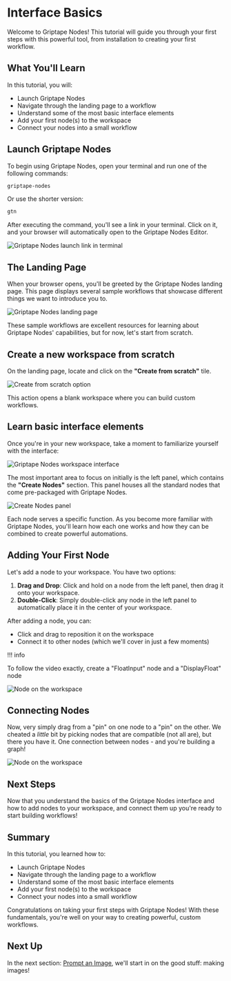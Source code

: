 # Interface Basics

Welcome to Griptape Nodes! This tutorial will guide you through your first steps with this powerful tool, from installation to creating your first workflow.

## What You'll Learn

In this tutorial, you will:

- Launch Griptape Nodes
- Navigate through the landing page to a workflow
- Understand some of the most basic interface elements
- Add your first node(s) to the workspace
- Connect your nodes into a small workflow

## Launch Griptape Nodes

To begin using Griptape Nodes, open your terminal and run one of the following commands:

```bash
griptape-nodes
```

Or use the shorter version:

```bash
gtn
```

After executing the command, you'll see a link in your terminal. Click on it, and your browser will automatically open to the Griptape Nodes Editor.

![Griptape Nodes launch link in terminal](assets/launch_link.png)

## The Landing Page

When your browser opens, you'll be greeted by the Griptape Nodes landing page. This page displays several sample workflows that showcase different things we want to introduce you to.

![Griptape Nodes landing page](assets/landing_page.png)

These sample workflows are excellent resources for learning about Griptape Nodes' capabilities, but for now, let's start from scratch.

## Create a new workspace from scratch

On the landing page, locate and click on the **"Create from scratch"** tile.

![Create from scratch option](assets/create_from_scratch.png)

This action opens a blank workspace where you can build custom workflows.

## Learn basic interface elements

Once you're in your new workspace, take a moment to familiarize yourself with the interface:

![Griptape Nodes workspace interface](assets/workspace_interface.png)

The most important area to focus on initially is the left panel, which contains the **"Create Nodes"** section. This panel houses all the standard nodes that come pre-packaged with Griptape Nodes.

![Create Nodes panel](assets/create_nodes_panel.png)

Each node serves a specific function. As you become more familiar with Griptape Nodes, you'll learn how each one works and how they can be combined to create powerful automations.

## Adding Your First Node

Let's add a node to your workspace. You have two options:

1. **Drag and Drop**: Click and hold on a node from the left panel, then drag it onto your workspace.
1. **Double-Click**: Simply double-click any node in the left panel to automatically place it in the center of your workspace.

After adding a node, you can:

- Click and drag to reposition it on the workspace
- Connect it to other nodes (which we'll cover in just a few moments)

!!! info

To follow the video exactly, create a "FloatInput" node and a "DisplayFloat" node

![Node on the workspace](assets/nodes_in_workspace.png)

## Connecting Nodes

Now, very simply drag from a "pin" on one node to a "pin" on the other. We cheated a _little_ bit by picking nodes that are compatible (not all are), but there you have it. One connection between nodes - and you're building a graph!

![Node on the workspace](assets/connected.png)

## Next Steps

Now that you understand the basics of the Griptape Nodes interface and how to add nodes to your workspace, and connect them up you're ready to start building workflows!

## Summary

In this tutorial, you learned how to:

- Launch Griptape Nodes
- Navigate through the landing page to a workflow
- Understand some of the most basic interface elements
- Add your first node(s) to the workspace
- Connect your nodes into a small workflow

Congratulations on taking your first steps with Griptape Nodes! With these fundamentals, you're well on your way to creating powerful, custom workflows.

## Next Up

In the next section: [Prompt an Image](../01_prompt_an_image/FTUE_01_prompt_an_image.md), we'll start in on the good stuff: making images!
